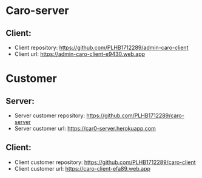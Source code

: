 # Caro-server

## Client:

- Client repository: https://github.com/PLHB1712289/admin-caro-client
- Client url: https://admin-caro-client-e9430.web.app

# Customer

## Server:

- Server customer repository: https://github.com/PLHB1712289/caro-server
- Server customer url: https://car0-server.herokuapp.com

## Client:

- Client customer repository: https://github.com/PLHB1712289/caro-client
- Client customer url: https://caro-client-efa89.web.app
